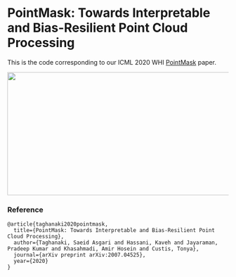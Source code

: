# PointMask: Towards Interpretable and Bias-Resilient Point Cloud Processing

This is the code corresponding to our ICML 2020 WHI [PointMask](https://arxiv.org/abs/2007.04525) paper.



<div align="center">
<img src="https://github.com/asgsaeid/PointMask/blob/main/pointmask.png" width="800" height="280">
</div>


### Reference

```
@article{taghanaki2020pointmask,
  title={PointMask: Towards Interpretable and Bias-Resilient Point Cloud Processing},
  author={Taghanaki, Saeid Asgari and Hassani, Kaveh and Jayaraman, Pradeep Kumar and Khasahmadi, Amir Hosein and Custis, Tonya},
  journal={arXiv preprint arXiv:2007.04525},
  year={2020}
}
```


